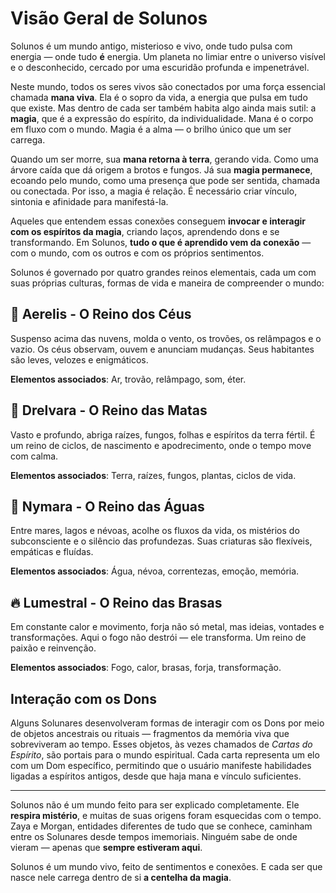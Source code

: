 # Visão Geral de Solunos

Solunos é um mundo antigo, misterioso e vivo, onde tudo pulsa com energia — onde tudo **é** energia. Um planeta no limiar entre o universo visível e o desconhecido, cercado por uma escuridão profunda e impenetrável.

Neste mundo, todos os seres vivos são conectados por uma força essencial chamada **mana viva**. Ela é o sopro da vida, a energia que pulsa em tudo que existe. Mas dentro de cada ser também habita algo ainda mais sutil: a **magia**, que é a expressão do espírito, da individualidade. Mana é o corpo em fluxo com o mundo. Magia é a alma — o brilho único que um ser carrega.

Quando um ser morre, sua **mana retorna à terra**, gerando vida. Como uma árvore caída que dá origem a brotos e fungos. Já sua **magia permanece**, ecoando pelo mundo, como uma presença que pode ser sentida, chamada ou conectada. Por isso, a magia é relação. É necessário criar vínculo, sintonia e afinidade para manifestá-la.

Aqueles que entendem essas conexões conseguem **invocar e interagir com os espíritos da magia**, criando laços, aprendendo dons e se transformando. Em Solunos, **tudo o que é aprendido vem da conexão** — com o mundo, com os outros e com os próprios sentimentos.

Solunos é governado por quatro grandes reinos elementais, cada um com suas próprias culturas, formas de vida e maneira de compreender o mundo:

## 🌌 Aerelis - O Reino dos Céus
Suspenso acima das nuvens, molda o vento, os trovões, os relâmpagos e o vazio. Os céus observam, ouvem e anunciam mudanças. Seus habitantes são leves, velozes e enigmáticos.

**Elementos associados**: Ar, trovão, relâmpago, som, éter.

## 🌿 Drelvara - O Reino das Matas
Vasto e profundo, abriga raízes, fungos, folhas e espíritos da terra fértil. É um reino de ciclos, de nascimento e apodrecimento, onde o tempo move com calma.

**Elementos associados**: Terra, raízes, fungos, plantas, ciclos de vida.

## 🌊 Nymara - O Reino das Águas
Entre mares, lagos e névoas, acolhe os fluxos da vida, os mistérios do subconsciente e o silêncio das profundezas. Suas criaturas são flexíveis, empáticas e fluídas.

**Elementos associados**: Água, névoa, correntezas, emoção, memória.

## 🔥 Lumestral - O Reino das Brasas
Em constante calor e movimento, forja não só metal, mas ideias, vontades e transformações. Aqui o fogo não destrói — ele transforma. Um reino de paixão e reinvenção.

**Elementos associados**: Fogo, calor, brasas, forja, transformação.

## Interação com os Dons

Alguns Solunares desenvolveram formas de interagir com os Dons por meio de objetos ancestrais ou rituais — fragmentos da memória viva que sobreviveram ao tempo. Esses objetos, às vezes chamados de *Cartas do Espírito*, são portais para o mundo espiritual. Cada carta representa um elo com um Dom específico, permitindo que o usuário manifeste habilidades ligadas a espíritos antigos, desde que haja mana e vínculo suficientes.

---

Solunos não é um mundo feito para ser explicado completamente. Ele **respira mistério**, e muitas de suas origens foram esquecidas com o tempo. Zaya e Morgan, entidades diferentes de tudo que se conhece, caminham entre os Solunares desde tempos imemoriais. Ninguém sabe de onde vieram — apenas que **sempre estiveram aqui**.

Solunos é um mundo vivo, feito de sentimentos e conexões. E cada ser que nasce nele carrega dentro de si **a centelha da magia**.
